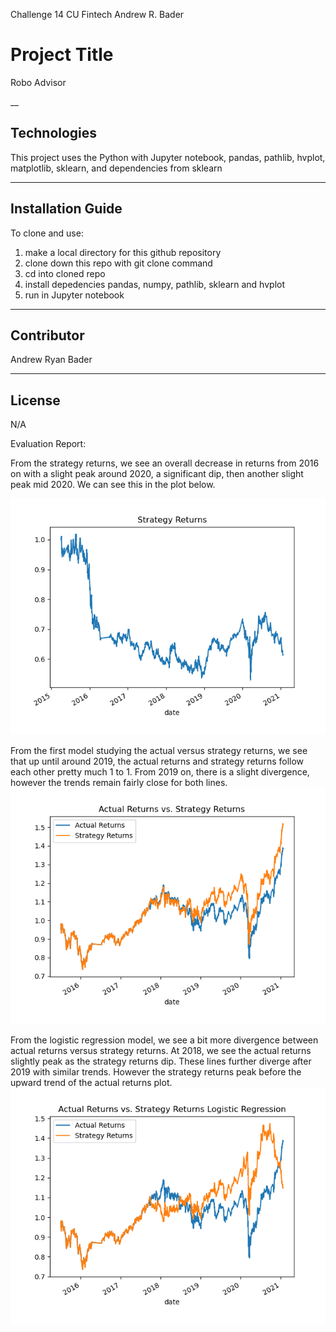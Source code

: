 Challenge 14 CU Fintech
Andrew R. Bader

# Project Title

Robo Advisor

__


## Technologies

This project uses the Python with Jupyter notebook, pandas, pathlib, hvplot, matplotlib, sklearn, and dependencies from sklearn

___

## Installation Guide

To clone and use:
1) make a local directory for this github repository
2) clone down this repo with git clone command
3) cd into cloned repo
4) install depedencies pandas, numpy, pathlib, sklearn and hvplot
5) run in Jupyter notebook

---

## Contributor

Andrew Ryan Bader

---

## License

N/A


Evaluation Report:

From the strategy returns, we see an overall decrease in returns from 2016 on with a slight peak around 2020, a significant dip, then another slight peak mid 2020. We can see this in the plot below.

![Strategy Returns](strategy-returns.png)


From the first model studying the actual versus strategy returns, we see that up until around 2019, the actual returns and strategy returns follow each other pretty much 1 to 1. From 2019 on, there is a slight divergence, however the trends remain fairly close for both lines.
![Actual vs Strategy Returns](actual_vs_strategy_returns.png)


From the logistic regression model, we see a bit more divergence between actual returns versus strategy returns. At 2018, we see the actual returns slightly peak as the strategy returns dip. These lines further diverge after 2019 with similar trends. However the strategy returns peak before the upward trend of the actual returns plot.
![Actual vs Strategy Returns Logistic Regression](actual_vs_strategy_returns_Logistic_Regression.png)
